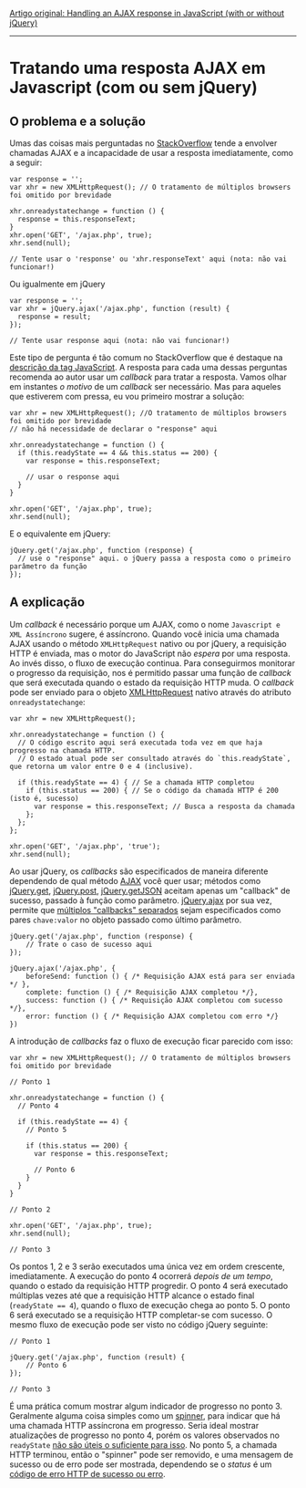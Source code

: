 [Artigo original: Handling an AJAX response in JavaScript (with or without jQuery)](https://www.mattlunn.me.uk/blog/2011/11/handling-an-ajax-response-in-javascript-with-or-without-jquery/)

---

# Tratando uma resposta AJAX em Javascript (com ou sem jQuery)

## O problema e a solução

Umas das coisas mais perguntadas no [StackOverflow](http://www.stackoverflow.com/) tende a envolver chamadas AJAX e a incapacidade de usar a resposta imediatamente, como a seguir:

```
var response = '';
var xhr = new XMLHttpRequest(); // O tratamento de múltiplos browsers foi omitido por brevidade

xhr.onreadystatechange = function () {
  response = this.responseText;
}
xhr.open('GET', '/ajax.php', true);
xhr.send(null);

// Tente usar o 'response' ou 'xhr.responseText' aqui (nota: não vai funcionar!)
```

Ou igualmente em jQuery

```
var response = '';
var xhr = jQuery.ajax('/ajax.php', function (result) {
  response = result;
});

// Tente usar response aqui (nota: não vai funcionar!)
```

Este tipo de pergunta é tão comum no StackOverflow que é destaque na [descrição da tag JavaScript](http://stackoverflow.com/tags/javascript/info). A resposta para cada uma dessas perguntas recomenda ao autor usar um *callback* para tratar a resposta. Vamos olhar em instantes *o motivo* de um *callback* ser necessário. Mas para aqueles que estiverem com pressa, eu vou primeiro mostrar a solução:

```
var xhr = new XMLHttpRequest(); //O tratamento de múltiplos browsers foi omitido por brevidade
// não há necessidade de declarar o "response" aqui

xhr.onreadystatechange = function () {
  if (this.readyState == 4 && this.status == 200) {
    var response = this.responseText;

    // usar o response aqui
  }
}

xhr.open('GET', '/ajax.php', true);
xhr.send(null);
```

E o equivalente em jQuery:

```
jQuery.get('/ajax.php', function (response) {
  // use o "response" aqui. o jQuery passa a resposta como o primeiro parâmetro da função
});
```

## A explicação

Um *callback* é necessário porque um AJAX, como o nome `Javascript e XML Assíncrono` sugere, é assíncrono. Quando você inicia uma chamada AJAX usando o método `XMLHttpRequest` nativo ou por jQuery, a requisição HTTP é enviada, mas o motor do JavaScript não *espera* por uma resposta. Ao invés disso, o fluxo de execução continua. Para conseguirmos monitorar o progresso da requisição, nos é permitido passar uma função de *callback* que será executada quando o estado da requisição HTTP muda. O *callback* pode ser enviado para o objeto [XMLHttpRequest](http://www.w3.org/TR/XMLHttpRequest/#toc) nativo através do atributo `onreadystatechange`:

```
var xhr = new XMLHttpRequest();

xhr.onreadystatechange = function () {
  // O código escrito aqui será executada toda vez em que haja progresso na chamada HTTP.
  // O estado atual pode ser consultado através do `this.readyState`, que retorna um valor entre 0 e 4 (inclusive).

  if (this.readyState == 4) { // Se a chamada HTTP completou
    if (this.status == 200) { // Se o código da chamada HTTP é 200 (isto é, sucesso)
      var response = this.responseText; // Busca a resposta da chamada
    };
  };
};

xhr.open('GET', '/ajax.php', 'true');
xhr.send(null);
```

Ao usar jQuery, os *callbacks* são especificados de maneira diferente dependendo de qual método [AJAX](http://api.jquery.com/category/ajax) você quer usar; métodos como [jQuery.get](http://api.jquery.com/jQuery.get), [jQuery.post](http://api.jquery.com/jQuery.post), [jQuery.getJSON](http://api.jquery.com/jQuery.getJSON) aceitam apenas um "callback" de sucesso, passado à função como parâmetro. [jQuery.ajax](http://api.jquery.com/jQuery.ajax) por sua vez, permite que [múltiplos "callbacks" separados](http://api.jquery.com/jQuery.ajax/#jQuery-ajax-settings) sejam especificados como pares `chave:valor` no objeto passado como último parâmetro.

```
jQuery.get('/ajax.php', function (response) {
    // Trate o caso de sucesso aqui
});

jQuery.ajax('/ajax.php', {
    beforeSend: function () { /* Requisição AJAX está para ser enviada */ },
    complete: function () { /* Requisição AJAX completou */},
    success: function () { /* Requisição AJAX completou com sucesso */},      
    error: function () { /* Requisição AJAX completou com erro */}
})
```

A introdução de *callbacks* faz o fluxo de execução ficar parecido com isso:

```
var xhr = new XMLHttpRequest(); // O tratamento de múltiplos browsers foi omitido por brevidade

// Ponto 1

xhr.onreadystatechange = function () {
  // Ponto 4

  if (this.readyState == 4) {
    // Ponto 5

    if (this.status == 200) {
      var response = this.responseText;

      // Ponto 6
    }
  }
}

// Ponto 2

xhr.open('GET', '/ajax.php', true);
xhr.send(null);

// Ponto 3
```

Os pontos 1, 2 e 3 serão executados uma única vez em ordem crescente, imediatamente. A execução do ponto 4 ocorrerá *depois de um tempo*, quando o estado da requisição HTTP progredir. O ponto 4 será executado múltiplas vezes até que a requisição HTTP alcance o estado final (`readyState == 4`), quando o fluxo de execução chega ao ponto 5. O ponto 6 será executado se a requisição HTTP completar-se com sucesso. O mesmo fluxo de execução pode ser visto no código jQuery seguinte:
```
// Ponto 1

jQuery.get('/ajax.php', function (result) {
    // Ponto 6
});

// Ponto 3
```

É uma prática comum mostrar algum indicador de progresso no ponto 3. Geralmente alguma coisa simples como um [spinner](http://ajaxload.info/), para indicar que há uma chamada HTTP assíncrona em progresso. Seria ideal mostrar atualizações de progresso no ponto 4, porém os valores observados no `readyState` [não são úteis o suficiente para isso](http://stackoverflow.com/questions/632774/what-do-the-different-readystates-in-xmlhttprequest-mean-and-how-can-i-use-them). No ponto 5, a chamada HTTP terminou, então o "spinner" pode ser removido, e uma mensagem de sucesso ou de erro pode ser mostrada, dependendo se o *status* é um [código de erro HTTP de sucesso ou erro](http://en.wikipedia.org/wiki/List_of_HTTP_status_codes).
